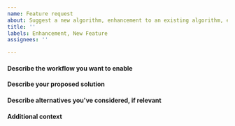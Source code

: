 ```yaml
---
name: Feature request
about: Suggest a new algorithm, enhancement to an existing algorithm, etc.
title: ''
labels: Enhancement, New Feature
assignees: ''

---
```


<!--
If you want to propose a new algorithm, please refer first to the scikit-learn
inclusion criterion:
https://scikit-learn.org/stable/faq.html#what-are-the-inclusion-criteria-for-new-algorithms
-->

#### Describe the workflow you want to enable

#### Describe your proposed solution

#### Describe alternatives you've considered, if relevant

#### Additional context
